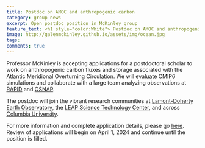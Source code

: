 ```yaml
---
title: Postdoc on AMOC and anthropogenic carbon
category: group news
excerpt: Open postdoc position in McKinley group
feature_text: <h1 style="color:White"> Postdoc on AMOC and anthropogenic carbon </h1>
image: http://galenmckinley.github.io/assets/img/ocean.jpg
tags: 
comments: true
---
```


Professor McKinley is accepting applications for a postdoctoral scholar to work on anthropogenic carbon fluxes and storage associated with the Atlantic Meridional Overturning Circulation. We will evaluate CMIP6 simulations and collaborate with a large team analyzing observations at [RAPID](https://rapid.ac.uk) and [OSNAP](https://www.o-snap.org). 

The postdoc will join the vibrant research communities at [Lamont-Doherty Earth Observatory](https://lamont.columbia.edu), the [LEAP Science Technology Center](https://leap.columbia.edu), and across [Columbia University](https://www.columbia.edu).

For more information and complete application details, please go [here](https://academic.careers.columbia.edu/#!/134380). Review of applications will begin on April 1, 2024 and continue until the position is filled.  
